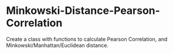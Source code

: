 # Minkowski-Distance-Pearson-Correlation

Create a class with functions to calculate Pearson Correlation, and Minkowski/Manhattan/Euclidean distance.
